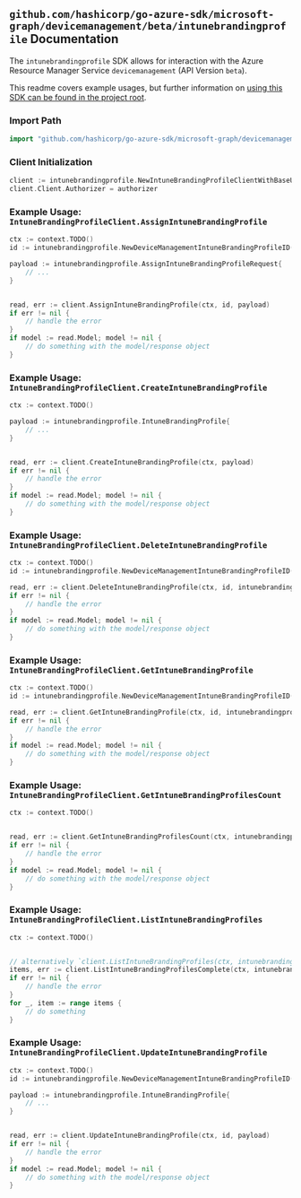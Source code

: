 
## `github.com/hashicorp/go-azure-sdk/microsoft-graph/devicemanagement/beta/intunebrandingprofile` Documentation

The `intunebrandingprofile` SDK allows for interaction with the Azure Resource Manager Service `devicemanagement` (API Version `beta`).

This readme covers example usages, but further information on [using this SDK can be found in the project root](https://github.com/hashicorp/go-azure-sdk/tree/main/docs).

### Import Path

```go
import "github.com/hashicorp/go-azure-sdk/microsoft-graph/devicemanagement/beta/intunebrandingprofile"
```


### Client Initialization

```go
client := intunebrandingprofile.NewIntuneBrandingProfileClientWithBaseURI("https://management.azure.com")
client.Client.Authorizer = authorizer
```


### Example Usage: `IntuneBrandingProfileClient.AssignIntuneBrandingProfile`

```go
ctx := context.TODO()
id := intunebrandingprofile.NewDeviceManagementIntuneBrandingProfileID("intuneBrandingProfileIdValue")

payload := intunebrandingprofile.AssignIntuneBrandingProfileRequest{
	// ...
}


read, err := client.AssignIntuneBrandingProfile(ctx, id, payload)
if err != nil {
	// handle the error
}
if model := read.Model; model != nil {
	// do something with the model/response object
}
```


### Example Usage: `IntuneBrandingProfileClient.CreateIntuneBrandingProfile`

```go
ctx := context.TODO()

payload := intunebrandingprofile.IntuneBrandingProfile{
	// ...
}


read, err := client.CreateIntuneBrandingProfile(ctx, payload)
if err != nil {
	// handle the error
}
if model := read.Model; model != nil {
	// do something with the model/response object
}
```


### Example Usage: `IntuneBrandingProfileClient.DeleteIntuneBrandingProfile`

```go
ctx := context.TODO()
id := intunebrandingprofile.NewDeviceManagementIntuneBrandingProfileID("intuneBrandingProfileIdValue")

read, err := client.DeleteIntuneBrandingProfile(ctx, id, intunebrandingprofile.DefaultDeleteIntuneBrandingProfileOperationOptions())
if err != nil {
	// handle the error
}
if model := read.Model; model != nil {
	// do something with the model/response object
}
```


### Example Usage: `IntuneBrandingProfileClient.GetIntuneBrandingProfile`

```go
ctx := context.TODO()
id := intunebrandingprofile.NewDeviceManagementIntuneBrandingProfileID("intuneBrandingProfileIdValue")

read, err := client.GetIntuneBrandingProfile(ctx, id, intunebrandingprofile.DefaultGetIntuneBrandingProfileOperationOptions())
if err != nil {
	// handle the error
}
if model := read.Model; model != nil {
	// do something with the model/response object
}
```


### Example Usage: `IntuneBrandingProfileClient.GetIntuneBrandingProfilesCount`

```go
ctx := context.TODO()


read, err := client.GetIntuneBrandingProfilesCount(ctx, intunebrandingprofile.DefaultGetIntuneBrandingProfilesCountOperationOptions())
if err != nil {
	// handle the error
}
if model := read.Model; model != nil {
	// do something with the model/response object
}
```


### Example Usage: `IntuneBrandingProfileClient.ListIntuneBrandingProfiles`

```go
ctx := context.TODO()


// alternatively `client.ListIntuneBrandingProfiles(ctx, intunebrandingprofile.DefaultListIntuneBrandingProfilesOperationOptions())` can be used to do batched pagination
items, err := client.ListIntuneBrandingProfilesComplete(ctx, intunebrandingprofile.DefaultListIntuneBrandingProfilesOperationOptions())
if err != nil {
	// handle the error
}
for _, item := range items {
	// do something
}
```


### Example Usage: `IntuneBrandingProfileClient.UpdateIntuneBrandingProfile`

```go
ctx := context.TODO()
id := intunebrandingprofile.NewDeviceManagementIntuneBrandingProfileID("intuneBrandingProfileIdValue")

payload := intunebrandingprofile.IntuneBrandingProfile{
	// ...
}


read, err := client.UpdateIntuneBrandingProfile(ctx, id, payload)
if err != nil {
	// handle the error
}
if model := read.Model; model != nil {
	// do something with the model/response object
}
```
